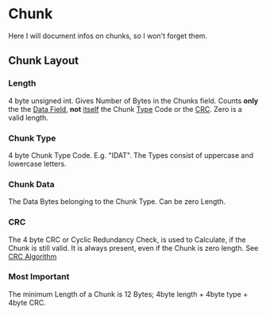 # Chunk

Here I will document infos on chunks, so I won't forget them.

## Chunk Layout

### Length

4 byte unsigned int. Gives Number of Bytes in the Chunks field.
Counts **only** the the [Data Field](#chunk-data), **not** [itself](#length)
the Chunk [Type](#chunk-type) Code or the [CRC](#crc). Zero is a valid length.

### Chunk Type

4 byte Chunk Type Code. E.g. "IDAT". The Types consist of uppercase and lowercase letters.

### Chunk Data

The Data Bytes belonging to the Chunk Type. Can be zero Length.

### CRC

The 4 byte CRC or Cyclic Redundancy Check, is used to Calculate, if the Chunk is still valid.
It is always present, even if the Chunk is zero length.
See [CRC Algorithm](http://www.libpng.org/pub/png/spec/1.2/PNG-Structure.html#CRC-algorithm)

### Most Important

The minimum Length of a Chunk is 12 Bytes; 4byte length + 4byte type + 4byte CRC.
